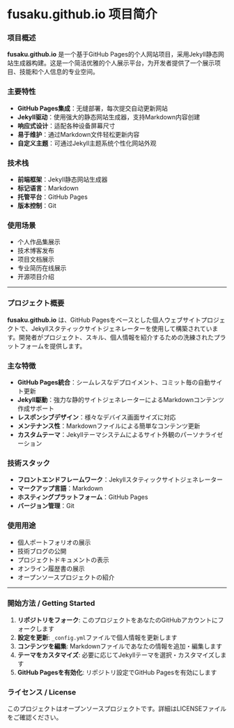 # fusaku.github.io 项目简介

### 项目概述
**fusaku.github.io** 是一个基于GitHub Pages的个人网站项目，采用Jekyll静态网站生成器构建。这是一个简洁优雅的个人展示平台，为开发者提供了一个展示项目、技能和个人信息的专业空间。

### 主要特性
- **GitHub Pages集成**：无缝部署，每次提交自动更新网站
- **Jekyll驱动**：使用强大的静态网站生成器，支持Markdown内容创建
- **响应式设计**：适配各种设备屏幕尺寸
- **易于维护**：通过Markdown文件轻松更新内容
- **自定义主题**：可通过Jekyll主题系统个性化网站外观

### 技术栈
- **前端框架**：Jekyll静态网站生成器
- **标记语言**：Markdown
- **托管平台**：GitHub Pages
- **版本控制**：Git

### 使用场景
- 个人作品集展示
- 技术博客发布
- 项目文档展示
- 专业简历在线展示
- 开源项目介绍

---
### プロジェクト概要
**fusaku.github.io** は、GitHub Pagesをベースとした個人ウェブサイトプロジェクトで、Jekyllスタティックサイトジェネレーターを使用して構築されています。開発者がプロジェクト、スキル、個人情報を紹介するための洗練されたプラットフォームを提供します。

### 主な特徴
- **GitHub Pages統合**：シームレスなデプロイメント、コミット毎の自動サイト更新
- **Jekyll駆動**：強力な静的サイトジェネレーターによるMarkdownコンテンツ作成サポート
- **レスポンシブデザイン**：様々なデバイス画面サイズに対応
- **メンテナンス性**：Markdownファイルによる簡単なコンテンツ更新
- **カスタムテーマ**：Jekyllテーマシステムによるサイト外観のパーソナライゼーション

### 技術スタック
- **フロントエンドフレームワーク**：Jekyllスタティックサイトジェネレーター
- **マークアップ言語**：Markdown
- **ホスティングプラットフォーム**：GitHub Pages
- **バージョン管理**：Git

### 使用用途
- 個人ポートフォリオの展示
- 技術ブログの公開
- プロジェクトドキュメントの表示
- オンライン履歴書の展示
- オープンソースプロジェクトの紹介

---

### 開始方法 / Getting Started

1. **リポジトリをフォーク**: このプロジェクトをあなたのGitHubアカウントにフォークします
2. **設定を更新**: `_config.yml`ファイルで個人情報を更新します
3. **コンテンツを編集**: Markdownファイルであなたの情報を追加・編集します
4. **テーマをカスタマイズ**: 必要に応じてJekyllテーマを選択・カスタマイズします
5. **GitHub Pagesを有効化**: リポジトリ設定でGitHub Pagesを有効にします

### ライセンス / License
このプロジェクトはオープンソースプロジェクトです。詳細はLICENSEファイルをご確認ください。
